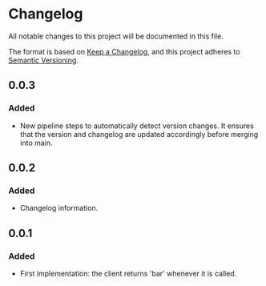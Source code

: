 # Changelog

All notable changes to this project will be documented in this file.

The format is based on [Keep a Changelog](https://keepachangelog.com/en/1.1.0/),
and this project adheres to [Semantic Versioning](https://semver.org/spec/v2.0.0.html).

## 0.0.3

### Added

- New pipeline steps to automatically detect version changes. It ensures that the version and changelog are updated accordingly before merging into main.

## 0.0.2

### Added

- Changelog information.

## 0.0.1

### Added

- First implementation: the client returns 'bar' whenever it is called.
